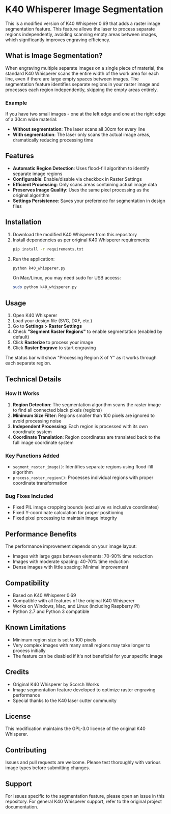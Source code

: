 # K40 Whisperer Image Segmentation

This is a modified version of K40 Whisperer 0.69 that adds a raster image segmentation feature. This feature allows the laser to process separate regions independently, avoiding scanning empty areas between images, which significantly improves engraving efficiency.

## What is Image Segmentation?

When engraving multiple separate images on a single piece of material, the standard K40 Whisperer scans the entire width of the work area for each line, even if there are large empty spaces between images. The segmentation feature identifies separate regions in your raster image and processes each region independently, skipping the empty areas entirely.

### Example
If you have two small images - one at the left edge and one at the right edge of a 30cm wide material:
- **Without segmentation**: The laser scans all 30cm for every line
- **With segmentation**: The laser only scans the actual image areas, dramatically reducing processing time

## Features

- **Automatic Region Detection**: Uses flood-fill algorithm to identify separate image regions
- **Configurable**: Enable/disable via checkbox in Raster Settings
- **Efficient Processing**: Only scans areas containing actual image data
- **Preserves Image Quality**: Uses the same pixel processing as the original algorithm
- **Settings Persistence**: Saves your preference for segmentation in design files

## Installation

1. Download the modified K40 Whisperer from this repository
2. Install dependencies as per original K40 Whisperer requirements:
   ```bash
   pip install -r requirements.txt
   ```
3. Run the application:
   ```bash
   python k40_whisperer.py
   ```
   On Mac/Linux, you may need sudo for USB access:
   ```bash
   sudo python k40_whisperer.py
   ```

## Usage

1. Open K40 Whisperer
2. Load your design file (SVG, DXF, etc.)
3. Go to **Settings > Raster Settings**
4. Check **"Segment Raster Regions"** to enable segmentation (enabled by default)
5. Click **Rasterize** to process your image
6. Click **Raster Engrave** to start engraving

The status bar will show "Processing Region X of Y" as it works through each separate region.

## Technical Details

### How It Works

1. **Region Detection**: The segmentation algorithm scans the raster image to find all connected black pixels (regions)
2. **Minimum Size Filter**: Regions smaller than 100 pixels are ignored to avoid processing noise
3. **Independent Processing**: Each region is processed with its own coordinate system
4. **Coordinate Translation**: Region coordinates are translated back to the full image coordinate system

### Key Functions Added

- `segment_raster_image()`: Identifies separate regions using flood-fill algorithm
- `process_raster_region()`: Processes individual regions with proper coordinate transformation

### Bug Fixes Included

- Fixed PIL image cropping bounds (exclusive vs inclusive coordinates)
- Fixed Y-coordinate calculation for proper positioning
- Fixed pixel processing to maintain image integrity

## Performance Benefits

The performance improvement depends on your image layout:
- Images with large gaps between elements: 70-90% time reduction
- Images with moderate spacing: 40-70% time reduction
- Dense images with little spacing: Minimal improvement

## Compatibility

- Based on K40 Whisperer 0.69
- Compatible with all features of the original K40 Whisperer
- Works on Windows, Mac, and Linux (including Raspberry Pi)
- Python 2.7 and Python 3 compatible

## Known Limitations

- Minimum region size is set to 100 pixels
- Very complex images with many small regions may take longer to process initially
- The feature can be disabled if it's not beneficial for your specific image

## Credits

- Original K40 Whisperer by Scorch Works
- Image segmentation feature developed to optimize raster engraving performance
- Special thanks to the K40 laser cutter community

## License

This modification maintains the GPL-3.0 license of the original K40 Whisperer.

## Contributing

Issues and pull requests are welcome. Please test thoroughly with various image types before submitting changes.

## Support

For issues specific to the segmentation feature, please open an issue in this repository. For general K40 Whisperer support, refer to the original project documentation.
